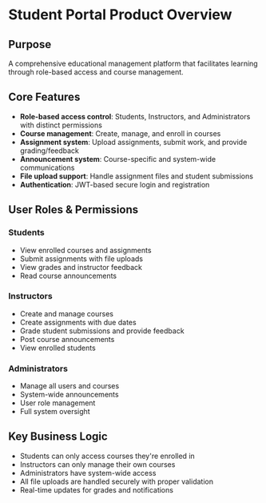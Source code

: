 # Student Portal Product Overview

## Purpose
A comprehensive educational management platform that facilitates learning through role-based access and course management.

## Core Features
- **Role-based access control**: Students, Instructors, and Administrators with distinct permissions
- **Course management**: Create, manage, and enroll in courses
- **Assignment system**: Upload assignments, submit work, and provide grading/feedback
- **Announcement system**: Course-specific and system-wide communications
- **File upload support**: Handle assignment files and student submissions
- **Authentication**: JWT-based secure login and registration

## User Roles & Permissions

### Students
- View enrolled courses and assignments
- Submit assignments with file uploads
- View grades and instructor feedback
- Read course announcements

### Instructors
- Create and manage courses
- Create assignments with due dates
- Grade student submissions and provide feedback
- Post course announcements
- View enrolled students

### Administrators
- Manage all users and courses
- System-wide announcements
- User role management
- Full system oversight

## Key Business Logic
- Students can only access courses they're enrolled in
- Instructors can only manage their own courses
- Administrators have system-wide access
- All file uploads are handled securely with proper validation
- Real-time updates for grades and notifications